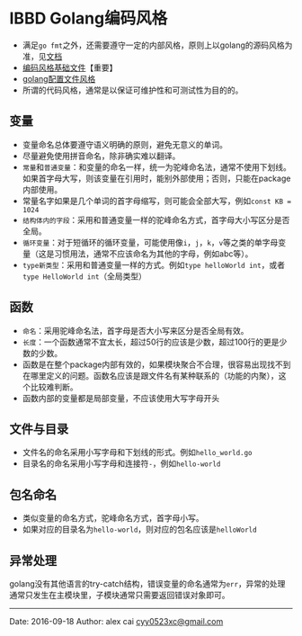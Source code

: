 # IBBD Golang编码风格

- 满足`go fmt`之外，还需要遵守一定的内部风格，原则上以golang的源码风格为准，见[文档](https://github.com/golang/go)
- [编码风格基础文件](https://github.com/Ronmi/effectivego-tw/blob/master/effectivego.md)【重要】
- [golang配置文件风格](/golang/golang-env-config.md)
- 所谓的代码风格，通常是以保证可维护性和可测试性为目的的。

## 变量

- 变量命名总体要遵守语义明确的原则，避免无意义的单词。
- 尽量避免使用拼音命名，除非确实难以翻译。
- `常量`和`普通变量`：和变量的命名一样，统一为驼峰命名法，通常不使用下划线。如果首字母大写，则该变量在引用时，能别外部使用；否则，只能在package内部使用。
- 常量名字如果是几个单词的首字母缩写，则可能会全部大写，例如`const KB = 1024`
- `结构体内的字段`：采用和普通变量一样的驼峰命名方式，首字母大小写区分是否全局。
- `循环变量`：对于短循环的循环变量，可能使用像`i`，`j`，`k`，`v`等之类的单字母变量（这是习惯用法，通常不应该命名为其他的字母，例如abc等）。
- `type新类型`：采用和普通变量一样的方式。例如`type helloWorld int`，或者`type HelloWorld int`（全局类型）


## 函数

- `命名`：采用驼峰命名法，首字母是否大小写来区分是否全局有效。
- `长度`：一个函数通常不宜太长，超过50行的应该是少数，超过100行的更是少数的少数。
- 函数是在整个package内部有效的，如果模块聚合不合理，很容易出现找不到在哪里定义的问题。函数名应该是跟文件名有某种联系的（功能的内聚），这个比较难判断。
- 函数内部的变量都是局部变量，不应该使用大写字母开头


## 文件与目录

- 文件名的命名采用小写字母和下划线的形式。例如`hello_world.go`
- 目录名的命名采用小写字母和连接符`-`，例如`hello-world`

## 包名命名

- 类似变量的命名方式，驼峰命名方式，首字母小写。
- 如果对应的目录名为`hello-world`，则对应的包名应该是`helloWorld`

## 异常处理

golang没有其他语言的try-catch结构，错误变量的命名通常为`err`，异常的处理通常只发生在主模块里，子模块通常只需要返回错误对象即可。



---------

Date: 2016-09-18  Author: alex cai <cyy0523xc@gmail.com>
